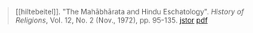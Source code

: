 > [[hiltebeitel]]. "The Mahābhārata and Hindu Eschatology". *History of Religions*, Vol. 12, No. 2 (Nov., 1972), pp. 95-135. [jstor](https://www.jstor.org/stable/1062101) [pdf](a/a-hiltebeitel1972.pdf)